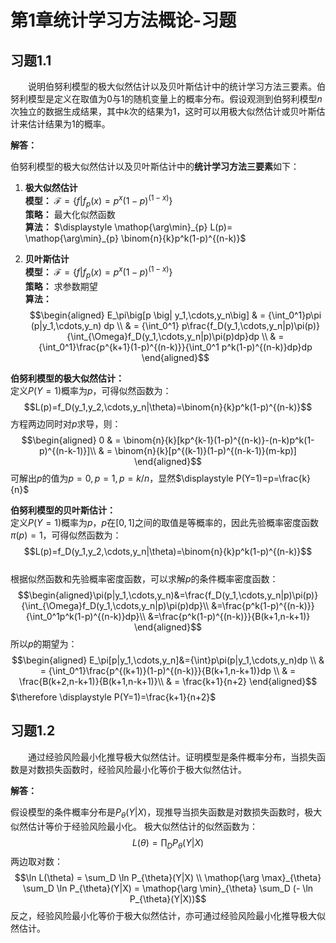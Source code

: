 # 第1章统计学习方法概论-习题

## 习题1.1
&emsp;&emsp;说明伯努利模型的极大似然估计以及贝叶斯估计中的统计学习方法三要素。伯努利模型是定义在取值为0与1的随机变量上的概率分布。假设观测到伯努利模型$n$次独立的数据生成结果，其中$k$次的结果为1，这时可以用极大似然估计或贝叶斯估计来估计结果为1的概率。

**解答：**

伯努利模型的极大似然估计以及贝叶斯估计中的**统计学习方法三要素**如下：  
1. **极大似然估计**  
**模型：** $\mathcal{F}=\{f|f_p(x)=p^x(1-p)^{(1-x)}\}$  
**策略：** 最大化似然函数  
**算法：** $\displaystyle \mathop{\arg\min}_{p} L(p)= \mathop{\arg\min}_{p} \binom{n}{k}p^k(1-p)^{(n-k)}$  

2. **贝叶斯估计**  
**模型：** $\mathcal{F}=\{f|f_p(x)=p^x(1-p)^{(1-x)}\}$  
**策略：** 求参数期望  
**算法：**
$$\begin{aligned}  E_\pi\big[p \big| y_1,\cdots,y_n\big]
& = {\int_0^1}p\pi (p|y_1,\cdots,y_n) dp \\
& = {\int_0^1} p\frac{f_D(y_1,\cdots,y_n|p)\pi(p)}{\int_{\Omega}f_D(y_1,\cdots,y_n|p)\pi(p)dp}dp \\
& = {\int_0^1}\frac{p^{k+1}(1-p)^{(n-k)}}{\int_0^1 p^k(1-p)^{(n-k)}dp}dp
\end{aligned}$$

**伯努利模型的极大似然估计：**  
定义$P(Y=1)$概率为$p$，可得似然函数为：$$L(p)=f_D(y_1,y_2,\cdots,y_n|\theta)=\binom{n}{k}p^k(1-p)^{(n-k)}$$方程两边同时对$p$求导，则：$$\begin{aligned}
0 & = \binom{n}{k}[kp^{k-1}(1-p)^{(n-k)}-(n-k)p^k(1-p)^{(n-k-1)}]\\
& = \binom{n}{k}[p^{(k-1)}(1-p)^{(n-k-1)}(m-kp)]
\end{aligned}$$可解出$p$的值为$p=0,p=1,p=k/n$，显然$\displaystyle P(Y=1)=p=\frac{k}{n}$  

**伯努利模型的贝叶斯估计：**  
定义$P(Y=1)$概率为$p$，$p$在$[0,1]$之间的取值是等概率的，因此先验概率密度函数$\pi(p) = 1$，可得似然函数为： $$L(p)=f_D(y_1,y_2,\cdots,y_n|\theta)=\binom{n}{k}p^k(1-p)^{(n-k)}$$  
根据似然函数和先验概率密度函数，可以求解$p$的条件概率密度函数：$$\begin{aligned}\pi(p|y_1,\cdots,y_n)&=\frac{f_D(y_1,\cdots,y_n|p)\pi(p)}{\int_{\Omega}f_D(y_1,\cdots,y_n|p)\pi(p)dp}\\
&=\frac{p^k(1-p)^{(n-k)}}{\int_0^1p^k(1-p)^{(n-k)}dp}\\
&=\frac{p^k(1-p)^{(n-k)}}{B(k+1,n-k+1)}
\end{aligned}$$所以$p$的期望为：$$\begin{aligned}
E_\pi[p|y_1,\cdots,y_n]&={\int}p\pi(p|y_1,\cdots,y_n)dp \\
& = {\int_0^1}\frac{p^{(k+1)}(1-p)^{(n-k)}}{B(k+1,n-k+1)}dp \\
& = \frac{B(k+2,n-k+1)}{B(k+1,n-k+1)}\\
& = \frac{k+1}{n+2}
\end{aligned}$$
$\therefore \displaystyle P(Y=1)=\frac{k+1}{n+2}$

## 习题1.2
&emsp;&emsp;通过经验风险最小化推导极大似然估计。证明模型是条件概率分布，当损失函数是对数损失函数时，经验风险最小化等价于极大似然估计。

**解答：**

假设模型的条件概率分布是$P_{\theta}(Y|X)$，现推导当损失函数是对数损失函数时，极大似然估计等价于经验风险最小化。
极大似然估计的似然函数为：$$L(\theta)=\prod_D P_{\theta}(Y|X)$$两边取对数：$$\ln L(\theta) = \sum_D \ln P_{\theta}(Y|X) \\ 
\mathop{\arg \max}_{\theta} \sum_D \ln P_{\theta}(Y|X) = \mathop{\arg \min}_{\theta} \sum_D (- \ln P_{\theta}(Y|X))$$ 
反之，经验风险最小化等价于极大似然估计，亦可通过经验风险最小化推导极大似然估计。